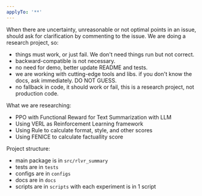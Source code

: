 ```yaml
---
applyTo: '**'
---
```

When there are uncertainty, unreasonable or not optimal points in an issue, should ask for clarification by commenting to the issue.
We are doing a research project, so:
- things must work, or just fail. We don't need things run but not correct.
- backward-compatible is not necessary.
- no need for demo, better update README and tests.
- we are working with cutting-edge tools and libs. if you don't know the docs, ask immediately. DO NOT GUESS.
- no fallback in code, it should work or fail, this is a research project, not production code.

What we are researching:
- PPO with Functional Reward for Text Summarization with LLM
- Using VERL as Reinforcement Learning framework
- Using Rule to calculate format, style, and other scores
- Using FENICE to calculate factuallity score

Project structure:
- main package is in `src/rlvr_summary`
- tests are in `tests`
- configs are in `configs`
- docs are in `docs`
- scripts are in `scripts` with each experiment is in 1 script
